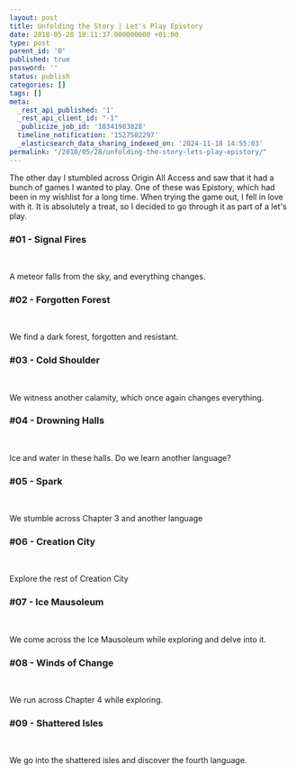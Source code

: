 ```yaml
---
layout: post
title: Unfolding the Story | Let's Play Epistory
date: 2018-05-28 10:11:37.000000000 +01:00
type: post
parent_id: '0'
published: true
password: ''
status: publish
categories: []
tags: []
meta:
  _rest_api_published: '1'
  _rest_api_client_id: "-1"
  _publicize_job_id: '18341983828'
  timeline_notification: '1527502297'
  _elasticsearch_data_sharing_indexed_on: '2024-11-18 14:55:03'
permalink: "/2018/05/28/unfolding-the-story-lets-play-epistory/"
---
```


The other day I stumbled across Origin All Access and saw that it had a
bunch of games I wanted to play. One of these was Epistory, which had
been in my wishlist for a long time. When trying the game out, I fell in
love with it. It is absolutely a treat, so I decided to go through it as
part of a let\'s play.

### #01 - Signal Fires

 

A meteor falls from the sky, and everything changes.

### #02 - Forgotten Forest

 

We find a dark forest, forgotten and resistant.

### #03 - Cold Shoulder

 

We witness another calamity, which once again changes everything.

### #04 - Drowning Halls

 

Ice and water in these halls. Do we learn another language?

### #05 - Spark

 

We stumble across Chapter 3 and another language

### #06 - Creation City

 

Explore the rest of Creation City

### #07 - Ice Mausoleum

 

We come across the Ice Mausoleum while exploring and delve into it.

### #08 - Winds of Change

 

We run across Chapter 4 while exploring.

### #09 - Shattered Isles

 

We go into the shattered isles and discover the fourth language.
